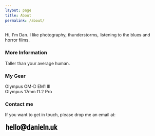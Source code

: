 ```yaml
---
layout: page
title: About
permalink: /about/
---
```


Hi, I'm Dan. I like photography, thunderstorms, listening to the blues and horror films.

### More Information

Taller than your average human.

### My Gear
Olympus OM-D EM1 III
<br>
Olympus 17mm f1.2 Pro


### Contact me
<p>If you want to get in touch, please drop me an email at:</p>
<img src="/assets/images/addy.png" alt="email me" height=35 width=175>
